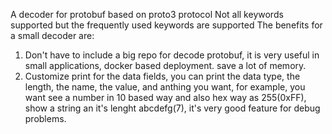 A decoder for protobuf based on proto3 protocol
Not all keywords supported but the frequently used keywords are supported
The benefits for a small decoder are:
   1. Don't have to include a big repo for decode protobuf, it is very useful in small applications, docker based deployment. save a lot of memory.
   2. Customize print for the data fields, you can print the data type, the length, the name, the value, and anthing you want, for example, you want see a number in 10 based way and also hex way as 255(0xFF), show a string an it's lenght abcdefg(7), it's very good feature for debug problems.  
